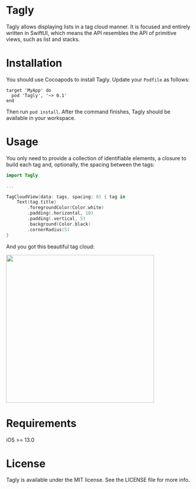 # Tagly
Tagly allows displaying lists in a tag cloud manner. It is focused and entirely written in SwiftUI, which means the API resembles the API of primitive views, such as list and stacks.

# Installation
You should use Cocoapods to install Tagly. Update your `Podfile` as follows:
```
target 'MyApp' do
  pod 'Tagly', '~> 0.1'
end
```
Then run `pod install`. After the command finishes, Tagly should be available in your workspace.

# Usage
You only need to provide a collection of identifiable elements, a closure to build each tag and, optionally, the spacing between the tags:

```swift
import Tagly

...

TagCloudView(data: tags, spacing: 8) { tag in
    Text(tag.title)
        .foregroundColor(Color.white)
        .padding(.horizontal, 10)
        .padding(.vertical, 5)
        .background(Color.black)
        .cornerRadius(5)
}
```
And you got this beautiful tag cloud:

<img src="https://github.com/astarkian/Tagly/blob/master/github/TagCloudExample.jpg?raw=true" width="400"/>

# Requirements
iOS >= 13.0

# License
Tagly is available under the MIT license. See the LICENSE file for more info.
